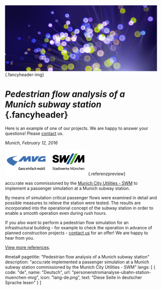 ![](/img/accurate-bild-3.jpg) {.fancyheader-img}
# *Pedestrian flow analysis of a Munich subway station* {.fancyheader}

Here is an example of one of our projects. We are happy to answer your questions! Please [contact](kontakt) us.

*Munich, February 12, 2016*

[![Logo SWM MVG](img/referenzen/logo-swm-mvg.png)](https://www.swm.de/) {.referenzpreview}

accu:rate was commissioned by the [Munich City Utilities - SWM](https://www.swm.de/) to implement a passenger simulation at a Munich subway station.

By means of simulation critical passenger flows were examined in detail and possible measures to relieve the station were tested. The results are incorporated into the operational concept of the subway station in order to enable a smooth operation even during rush hours.

If you also want to perform a pedestrian flow simulation for an infrastructural building - for example to check the operation in advance of planned construction projects - [contact us](/en:contact) for an offer! We are happy to hear from you.

[View more references](referenzen).



#meta#
pagetitle: "Pedestrian flow analysis of a Munich subway station"
description: "accu:rate implemented a passenger simulation at a Munich subway station commissioned by the Munich City Utilities - SWM"
langs: [
    { code: "de", name: "Deutsch", url: "personenstromanalyse-ubahn-station-muenchen-mvg", icon: "lang-de.png", text: "Diese Seite in deutscher Sprache lesen" }
]

